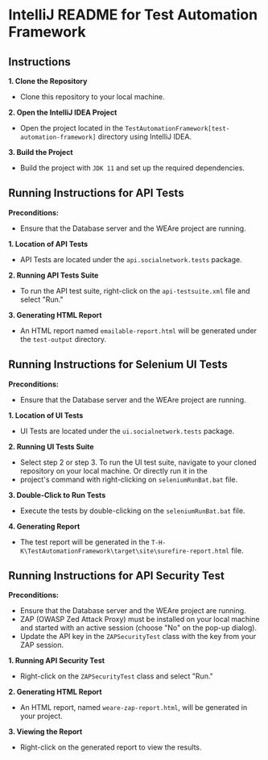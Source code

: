 # IntelliJ README for Test Automation Framework

## Instructions

**1. Clone the Repository**
- Clone this repository to your local machine.

**2. Open the IntelliJ IDEA Project**
- Open the project located in the `TestAutomationFramework[test-automation-framework]` directory using IntelliJ IDEA.

**3. Build the Project**
- Build the project with `JDK 11` and set up the required dependencies.

## Running Instructions for API Tests

**Preconditions:**
- Ensure that the Database server and the WEAre project are running.

**1. Location of API Tests**
- API Tests are located under the `api.socialnetwork.tests` package.

**2. Running API Tests Suite**
- To run the API test suite, right-click on the `api-testsuite.xml` file and select "Run."

**3. Generating HTML Report**
- An HTML report named `emailable-report.html` will be generated under the `test-output` directory.

## Running Instructions for Selenium UI Tests

**Preconditions:**
- Ensure that the Database server and the WEAre project are running.

**1. Location of UI Tests**
- UI Tests are located under the `ui.socialnetwork.tests` package.

**2. Running UI Tests Suite**
- Select step 2 or step 3. To run the UI test suite, navigate to your cloned repository on your local machine. Or directly run it in the
- project's command with right-clicking on `seleniumRunBat.bat` file.

**3. Double-Click to Run Tests**
- Execute the tests by double-clicking on the `seleniumRunBat.bat` file.

**4. Generating Report**
- The test report will be generated in the `T-H-K\TestAutomationFramework\target\site\surefire-report.html` file.

## Running Instructions for API Security Test

**Preconditions:**
- Ensure that the Database server and the WEAre project are running.
- ZAP (OWASP Zed Attack Proxy) must be installed on your local machine and started with an active session (choose "No" on the pop-up dialog).
- Update the API key in the `ZAPSecurityTest` class with the key from your ZAP session.

**1. Running API Security Test**
- Right-click on the `ZAPSecurityTest` class and select "Run."

**2. Generating HTML Report**
- An HTML report, named `weare-zap-report.html`, will be generated in your project.

**3. Viewing the Report**
- Right-click on the generated report to view the results.

